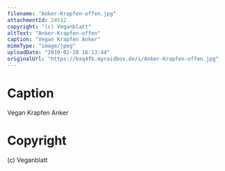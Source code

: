 ```yaml
---
filename: "Anker-Krapfen-offen.jpg"
attachmentId: 24512
copyright: "(c) Veganblatt"
altText: "Anker-Krapfen-offen"
caption: "Vegan Krapfen Anker"
mimeType: "image/jpeg"
uploadDate: "2019-02-28 16:13:44"
originalUrl: "https://bxq4fb.myraidbox.de/i/Anker-Krapfen-offen.jpg"
---
```


# Caption

Vegan Krapfen Anker

# Copyright

(c) Veganblatt
